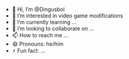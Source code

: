 - 👋 Hi, I’m @Dingusboi
- 👀 I’m interested in video game modifications 
- 🌱 I’m currently learning ...
- 💞️ I’m looking to collaborate on ...
- 📫 How to reach me ...
- 😄 Pronouns: he/him
- ⚡ Fun fact: ...

<!---
Dingusboi/Dingusboi is a ✨ special ✨ repository because its `README.md` (this file) appears on your GitHub profile.
You can click the Preview link to take a look at your changes.
--->
